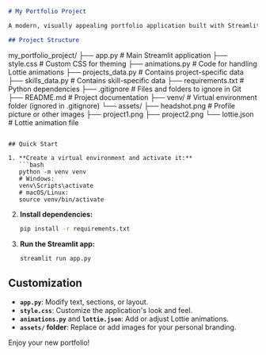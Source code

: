 ```markdown
# My Portfolio Project

A modern, visually appealing portfolio application built with Streamlit.

## Project Structure

```
my_portfolio_project/
├── app.py               # Main Streamlit application
├── style.css            # Custom CSS for theming
├── animations.py        # Code for handling Lottie animations
├── projects_data.py   # Contains project-specific data
├── skills_data.py   # Contains skill-specific data
├── requirements.txt     # Python dependencies
├── .gitignore           # Files and folders to ignore in Git
├── README.md            # Project documentation
├── venv/                # Virtual environment folder (ignored in .gitignore)
└── assets/
    ├── headshot.png     # Profile picture or other images
    ├── project1.png
    ├── project2.png
    └── lottie.json      # Lottie animation file
```

## Quick Start

1. **Create a virtual environment and activate it:**
   ```bash
   python -m venv venv
   # Windows:
   venv\Scripts\activate
   # macOS/Linux:
   source venv/bin/activate
   ```

2. **Install dependencies:**
   ```bash
   pip install -r requirements.txt
   ```

3. **Run the Streamlit app:**
   ```bash
   streamlit run app.py
   ```

## Customization

- **`app.py`**: Modify text, sections, or layout.
- **`style.css`**: Customize the application's look and feel.
- **`animations.py`** and **`lottie.json`**: Add or adjust Lottie animations.
- **`assets/` folder**: Replace or add images for your personal branding.

Enjoy your new portfolio!